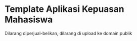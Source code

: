 # Template Aplikasi Kepuasan Mahasiswa

Dilarang diperjual-belikan, dilarang di upload ke domain publik
